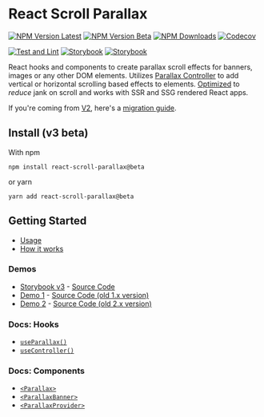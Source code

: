 # React Scroll Parallax

[![NPM Version Latest](https://img.shields.io/npm/v/react-scroll-parallax/latest)](https://www.npmjs.com/package/react-scroll-parallax)
[![NPM Version Beta](https://img.shields.io/npm/v/react-scroll-parallax/beta)](https://www.npmjs.com/package/react-scroll-parallax)
[![NPM Downloads](https://img.shields.io/npm/dm/react-scroll-parallax)](https://www.npmjs.com/package/react-scroll-parallax)
[![Codecov](https://codecov.io/gh/jscottsmith/react-scroll-parallax/branch/v3/graph/badge.svg)](https://codecov.io/gh/jscottsmith/react-scroll-parallax)

[![Test and Lint](https://github.com/jscottsmith/react-scroll-parallax/actions/workflows/main.yml/badge.svg)](https://github.com/jscottsmith/react-scroll-parallax/actions/workflows/main.yml)
[![Storybook](https://github.com/jscottsmith/react-scroll-parallax/actions/workflows/surge.yml/badge.svg)](https://github.com/jscottsmith/react-scroll-parallax/actions/workflows/surge.yml)
[![Storybook](https://github.com/jscottsmith/react-scroll-parallax/actions/workflows/coverage.yml/badge.svg)](https://github.com/jscottsmith/react-scroll-parallax/actions/workflows/coverage.yml)

React hooks and components to create parallax scroll effects for banners, images or any other DOM elements. Utilizes [Parallax Controller](https://parallax-controller.v1.damnthat.tv) to add vertical or horizontal scrolling based effects to elements. [Optimized](https://parallax-controller.v1.damnthat.tv/docs/performance) to _reduce_ jank on scroll and works with SSR and SSG rendered React apps.

If you're coming from [V2](https://github.com/jscottsmith/react-scroll-parallax/tree/v2.4.2), here's a [migration guide](https://react-scroll-parallax.v3.damnthat.tv/docs/migration-guides/v2-migration-guide).

## Install (v3 beta)

With npm

```
npm install react-scroll-parallax@beta
```

or yarn

```
yarn add react-scroll-parallax@beta
```

## Getting Started

- [Usage](https://react-scroll-parallax.v3.damnthat.tv/docs/usage/)
- [How it works](https://react-scroll-parallax.v3.damnthat.tv/docs/examples/how-it-works)

### Demos

- [Storybook v3](https://react-scroll-parallax-v3.surge.sh/) - [Source Code](https://github.com/jscottsmith/react-scroll-parallax/tree/v3/stories)
- [Demo 1](https://jscottsmith.github.io/react-scroll-parallax-examples/examples/parallax-example/) - [Source Code (old 1.x version)](https://github.com/jscottsmith/react-scroll-parallax-examples)
- [Demo 2](https://react-scroll-parallax.netlify.app/) - [Source Code (old 2.x version)](https://github.com/jscottsmith/react-parallax-site)

### Docs: Hooks

- [`useParallax()`](https://react-scroll-parallax.v3.damnthat.tv/docs/usage/hooks/use-parallax)
- [`useController()`](https://react-scroll-parallax.v3.damnthat.tv/docs/usage/hooks/use-controller)

### Docs: Components

- [`<Parallax>`](https://react-scroll-parallax.v3.damnthat.tv/docs/usage/components/parallax-component)
- [`<ParallaxBanner>`](https://react-scroll-parallax.v3.damnthat.tv/docs/usage/components/parallax-banner-component)
- [`<ParallaxProvider>`](https://react-scroll-parallax.v3.damnthat.tv/docs/usage/components/parallax-provider)
